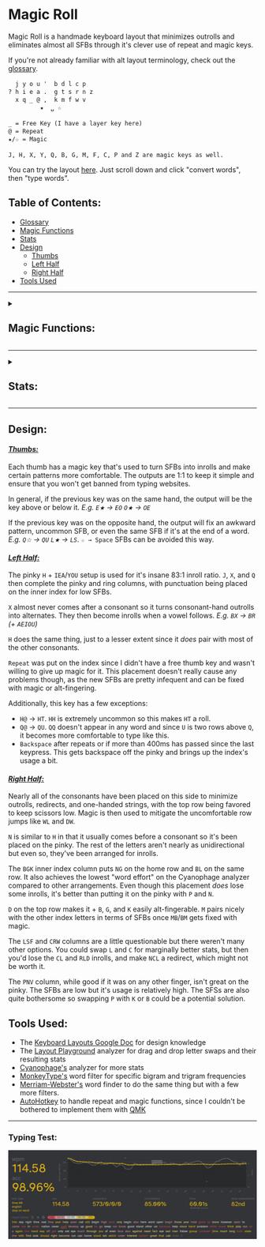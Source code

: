 # Magic Roll
Magic Roll is a handmade keyboard layout that minimizes outrolls and eliminates almost all SFBs through it's clever use of repeat and magic keys.

If you're not already familiar with alt layout terminology, check out the [glossary](glossary.md).
```
  j y o u '  b d l c p 
? h i e a .  g t s r n z
  x q _ @ ,  k m f w v
         ★  ␣ ☆

_ = Free Key (I have a layer key here)
@ = Repeat
★/☆ = Magic

J, H, X, Y, Q, B, G, M, F, C, P and Z are magic keys as well.
```
You can try the layout [here](https://keyboard-layout-try-out.pages.dev/?l0r0=q+w+e+r+t++y+u+i+o+p&l0r1=a+s+d+f+g++h+j+k+l+%3B+%27&l0r2=z+x+c+v+b++n+m+%2C+.+%2F&l1r0=j+y+o+u+%27++k+d+l+c+p&l1r1=h+i+e+a+.++g+t+s+r+n+z&l1r2=x+q+++++%2C++b+m+f+w+v&z=z). Just scroll down and click "convert words", then "type words".
## Table of Contents:
- [Glossary](glossary.md)
- [Magic Functions](#magic-functions)
- [Stats](#stats)
- [Design](#design)
  - [Thumbs](#thumbs)
  - [Left Half](#left-half)
  - [Right Half](#right-half)
- [Tools Used](#tools-used)
---

<details>
  <summary><h2>Magic Functions:</h2></summary>

```
★:          ☆:           B:           G:           J:           P:           Q:           X:
--------     --------     --------     --------     --------     --------     --------     --------
★ → Shift   --------     CB → CK      CG → CH       MJ → MM     BP → BV       @Q → @U     @X → @A
☆★ → ␣     ★☆ → U      SB → SW      PG → PH       RJ → RV     DP → DV       BQ → BM     BX → BL
.★ → ."     .☆ → ..      --------     SG → SC      SJ → SS                   LQ → LF     CX → CR
,★ → ,"     --------                  TG → TC       TJ → TG                   WQ → WB     DX → DW
?★ → ?"     --------     C:           --------      WJ → WN                   XQ → XR     FX → FF
!★ → !"     --------     --------                                                         GX → GL
@★ → @"     --------     SC → SF      M:            K:                                    KX → KT
"★ → "A     --------     --------     --------      --------                              LX → LV
(★ → (A     --------                  FM → FL       MK → MB                               MX → MB
A★ → AU     A☆ → A.      F:          --------                                             PX → PR
B★ → BT     --------     -------                                                          RX → RP
--------    C☆ → CC      VF → VL      H:                                                  SX → SP
D★ → DS     D☆ → DM      WF → WL     --------                                             TX → TW
E★ → EO     E☆ → EY                  BH → BR                                              WX → WR
--------    F☆ → FL           	      DH → DR                                              --------
G★ → GS     G☆ → GM                  FH → FR                                                      
H★ → H?     H☆ → HH                  GH → GR                                              Y:
I★ → IQ     I☆ → IY          	      KH → KN                                              --------
--------    J☆ → JO                   LH → LL                                             JY → JI
K★ → KG     --------                  MH → MP                                             --------
L★ → LS     L☆ → LS                  RH → RR                                                     
M★ → MP     M☆ → MP                                                                       Z:
N★ → NP     N☆ → NV                                                                       --------
O★ → OE     O☆ → OX                                                                       DZ → DT
P★ → PV     P☆ → PN                                                                       GZ → GT
Q★ → QI     Q☆ → QU                                                                       LZ → LW
R★ → RC     R☆ → RC                                                                       MZ → MT
--------    S☆ → SL                                                                        RZ → RW
--------    T☆ → TR                                                                        TZ → TM
U★ → UA     U☆ → U,                                                                              
V★ → VP     V☆ → VV                                                                              
X★ → XI     X☆ → XH                                                                              
Y★ → YI                                                                                           
```
</details>

---
<details>
  <summary><h2>Stats:</h2></summary>
Without repeat or magic unless specified.

**[Layout Playground](https://oxey.dev/playground/index.html "Layout Playground"):**
![without repeat](images/without%20repeat.jpg)
**[Layout Playground](https://oxey.dev/playground/index.html "Layout Playground")** (With Repeat):
![repeat](images/repeat.jpg)
**[Cyanophage](https://cyanophage.github.io/playground.html?layout=jyou%27bdlcp-hiea.gtsrnzxq%5C%3D%2Ckmfwv%2F%3B&mode=ergo&lan=english "View on Cyanophage"):**
![cyanophage](images/cyanophage.jpg)
**[KeySolve](https://luminespire.github.io/keysolve-web/ "Keysolve"):**
![keysolve](images/keysolve.jpg)

</details>

---

## Design:
#### <ins>*Thumbs:*
Each thumb has a magic key that's used to turn SFBs into inrolls and make certain patterns more comfortable. The outputs are 1:1 to keep it simple and ensure that you won't get banned from typing websites.

In general, if the previous key was on the same hand, the output will be the key above or below it. *E.g. `E★` → `EO` `O★` → `OE`*

If the previous key was on the opposite hand, the output will fix an awkward pattern, uncommon SFB, or even the same SFB if it's at the end of a word. *E.g. `Q☆` → `QU` `L★` → `LS`*. `☆ → Space` SFBs can be avoided this way.

#### <ins>*Left Half:*
The pinky `H` + `IEA`/`YOU` setup is used for it's insane 83:1 inroll ratio. `J`, `X`, and `Q` then complete the pinky and ring columns, with punctuation being placed on the inner index for low SFBs. 

`X` almost never comes after a consonant so it turns consonant-hand outrolls into alternates. They then become inrolls when a vowel follows. *E.g. `BX` → `BR` (+ `AEIOU`)*

`H` does the same thing, just to a lesser extent since it *does* pair with most of the other consonants.

`Repeat` was put on the index since I didn't have a free thumb key and wasn't willing to give up magic for it. This placement doesn't really cause any problems though, as the new SFBs are pretty infequent and can be fixed with magic or alt-fingering. 

Additionally, this key has a few exceptions:
- `H@` → `HT`. `HH` is extremely uncommon so this makes `HT` a roll.
- `Q@` → `QU`. `QQ` doesn't appear in any word and since `U` is two rows above `Q`, it becomes more comfortable to type like this.
- `Backspace` after repeats or if more than 400ms has passed since the last keypress. This gets backspace off the pinky and brings up the index's usage a bit.

#### <ins>*Right Half:*
Nearly all of the consonants have been placed on this side to minimize outrolls, redirects, and one-handed strings, with the top row being favored to keep scissors low. Magic is then used to mitigate the uncomfortable row jumps like `WL` and `DW`.

`N` is similar to `H` in that it usually comes before a consonant so it's been placed on the pinky. The rest of the letters aren't nearly as unidirectional but even so, they've been arranged for inrolls.

The `BGK` inner index column puts `NG` on the home row and `BL` on the same row. It also achieves the lowest "word effort" on the Cyanophage analyzer compared to other arrangements. Even though this placement *does* lose some inrolls, it's better than putting it on the pinky with `P` and `N`.

`D` on the top row makes it + `B`, `G`, and `K` easily alt-fingerable. `M` pairs nicely with the other index letters in terms of SFBs once `MB`/`BM` gets fixed with magic.

The `LSF` and `CRW` columns are a little questionable but there weren't many other options. You could swap `L` and `C` for marginally better stats, but then you'd lose the `CL` and `RLD` inrolls, and make `NCL` a redirect, which might not be worth it.

The `PNV` column, while good if it was on any other finger, isn't great on the pinky. The SFBs are low but it's usage is relatively high. The SFSs are also quite bothersome so swapping `P` with `K` or `B` could be a potential solution.

## Tools Used:
- The [Keyboard Layouts Google Doc](https://docs.google.com/document/d/1W0jhfqJI2ueJ2FNseR4YAFpNfsUM-_FlREHbpNGmC2o "Keyboard Layouts Google Doc") for design knowledge
- The [Layout Playground](https://oxey.dev/playground/index.html "Layout Playground") analyzer for drag and drop letter swaps and their resulting stats
- [Cyanophage's](https://cyanophage.github.io "Cyanophage Analyzer") analyzer for more stats
- [MonkeyType's](https://monkeytype.com "MonkeyType") word filter for specific bigram and trigram frequencies
- [Merriam-Webster's](https://www.merriam-webster.com/wordfinder "Merriam-Webster Word Finder") word finder to do the same thing but with a few more filters.
- [AutoHotkey](https://www.autohotkey.com "AutoHotkey's Website") to handle repeat and magic functions, since I couldn't be bothered to implement them with [QMK](https://docs.qmk.fm/features/repeat_key "QMK Repeat/Magic Documentation")
---
### Typing Test:
![typing test](images/typing%20test.jpg)

